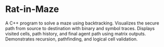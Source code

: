 # Rat-in-Maze
A C++ program to solve a maze using backtracking. Visualizes the secure path from source to destination with binary and symbol traces. Displays visited cells, path history, and final agent path using matrix outputs. Demonstrates recursion, pathfinding, and logical cell validation.
